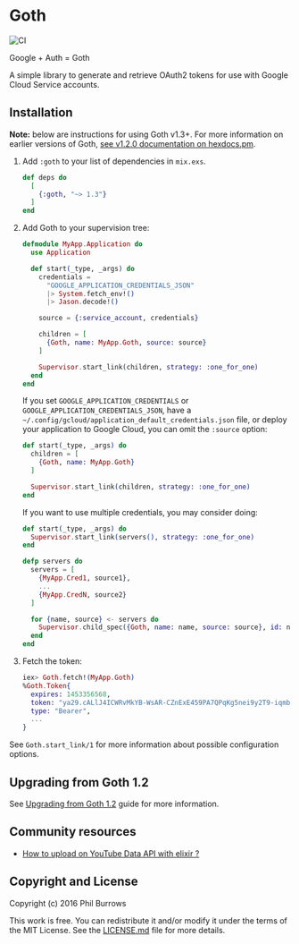 # Goth

![CI](https://github.com/peburrows/goth/workflows/CI/badge.svg)


Google + Auth = Goth

A simple library to generate and retrieve OAuth2 tokens for use with Google
Cloud Service accounts.

## Installation

**Note:** below are instructions for using Goth v1.3+. For more information on
earlier versions of Goth, [see v1.2.0 documentation on hexdocs.pm](https://hexdocs.pm/goth/1.2.0).

1. Add `:goth` to your list of dependencies in `mix.exs`.

   ```elixir
   def deps do
     [
       {:goth, "~> 1.3"}
     ]
   end
   ```

2. Add Goth to your supervision tree:

   ```elixir
   defmodule MyApp.Application do
     use Application

     def start(_type, _args) do
       credentials =
         "GOOGLE_APPLICATION_CREDENTIALS_JSON"
         |> System.fetch_env!()
         |> Jason.decode!()

       source = {:service_account, credentials}

       children = [
         {Goth, name: MyApp.Goth, source: source}
       ]

       Supervisor.start_link(children, strategy: :one_for_one)
     end
   end
   ```

   If you set `GOOGLE_APPLICATION_CREDENTIALS` or
   `GOOGLE_APPLICATION_CREDENTIALS_JSON`, have a
   `~/.config/gcloud/application_default_credentials.json` file, or deploy your
   application to Google Cloud, you can omit the `:source` option:

   ```elixir
   def start(_type, _args) do
     children = [
       {Goth, name: MyApp.Goth}
     ]

     Supervisor.start_link(children, strategy: :one_for_one)
   end
   ```

   If you want to use multiple credentials, you may consider doing:

   ```elixir
   def start(_type, _args) do
     Supervisor.start_link(servers(), strategy: :one_for_one)
   end

   defp servers do
     servers = [
       {MyApp.Cred1, source1},
       ...
       {MyApp.CredN, source2}
     ]

     for {name, source} <- servers do
       Supervisor.child_spec({Goth, name: name, source: source}, id: name)
     end
   end
   ```

3. Fetch the token:

   ```elixir
   iex> Goth.fetch!(MyApp.Goth)
   %Goth.Token{
     expires: 1453356568,
     token: "ya29.cALlJ4ICWRvMkYB-WsAR-CZnExE459PA7QPqKg5nei9y2T9-iqmbcgxq8XrTATNn_BPim",
     type: "Bearer",
     ...
   }
   ```

See `Goth.start_link/1` for more information about possible configuration options.


## Upgrading from Goth 1.2

See [Upgrading from Goth 1.2](UPGRADE_GUIDE.md) guide for more information.

## Community resources

- [How to upload on YouTube Data API with elixir ?](https://mrdotb.com/posts/upload-on-youtube-with-elixir/)

## Copyright and License

Copyright (c) 2016 Phil Burrows

This work is free. You can redistribute it and/or modify it under the terms of
the MIT License. See the [LICENSE.md](./LICENSE.md) file for more details.
